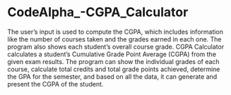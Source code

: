 # CodeAlpha_-CGPA_Calculator
The user’s input is used to compute the CGPA, which
includes information like the number of courses taken and
the grades earned in each one. The program also shows each
student’s overall course grade. CGPA Calculator calculates a
student’s Cumulative Grade Point Average (CGPA) from the
given exam results. The program can show the individual
grades of each course, calculate total credits and total grade
points achieved, determine the GPA for the semester, and
based on all the data, it can generate and present the CGPA
of the student.

